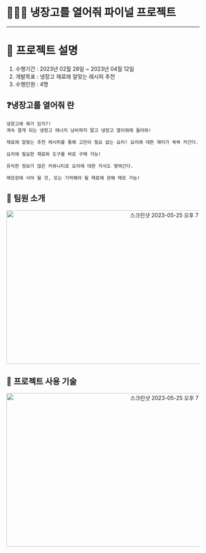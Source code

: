 # 👨🏻‍🍳 냉장고를 열어줘 파이널 프로젝트

---

# 📌 프로젝트 설명

1. 수행기간 : 2023년 02월 28일 ~ 2023년 04월 12일
2. 개발목표 : 냉장고 재료에 알맞는 레시피 추천
3. 수행인원 : 4명

## ❓냉장고를 열어줘 란
~~~
냉장고에 뭐가 있지?! 			              
계속 열게 되는 냉장고 에너지 낭비하지 말고 냉장고 열어줘에 들어와!

재료에 알맞는 추천 레시피를 통해 고민이 필요 없는 요리! 요리에 대한 재미가 쑥쑥 커간다.

요리에 필요한 재료와 도구를 바로 구매 가능!

유익한 정보가 많은 커뮤니티로 요리에 대한 지식도 쌓여간다.

메모장에 사야 될 것, 또는 기억해야 될 재료에 관해 메모 가능! 
~~~

## 📍 팀원 소개
<div align="center">
  <img width="850" height="400" alt="스크린샷 2023-05-25 오후 7 24 22" src="https://github.com/hyoozo/KH_Recipe_Project/assets/110451636/ab39e2ab-810f-4642-8436-46d478eb7922">
</div>

## 📍 프로젝트 사용 기술
<div align="center">
  <img width="850" height="400" alt="스크린샷 2023-05-25 오후 7 27 05" src="https://github.com/hyoozo/KH_Recipe_Project/assets/110451636/8563800f-2551-42cd-b6b8-8e605607964a">
</div>

